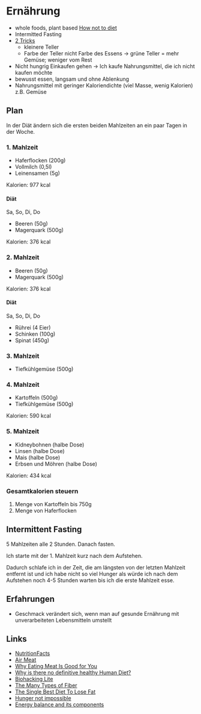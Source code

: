 # Ernährung

- whole foods, plant based [How not to diet](https://www.goodreads.com/book/show/43252570-how-not-to-diet)
- Intermitted Fasting
- [2 Tricks](https://jamesclear.com/feeling-fat)
    + kleinere Teller
    + Farbe der Teller nicht Farbe des Essens -> grüne Teller = mehr Gemüse; weniger vom Rest
- Nicht hungrig Einkaufen gehen -> Ich kaufe Nahrungsmittel, die ich nicht kaufen möchte
- bewusst essen, langsam und ohne Ablenkung
- Nahrungsmittel mit geringer Kaloriendichte (viel Masse, wenig Kalorien) z.B. Gemüse

## Plan

In der Diät ändern sich die ersten beiden Mahlzeiten an ein paar Tagen in der Woche.

### 1. Mahlzeit

- Haferflocken (200g)
- Vollmilch (0,5l)
- Leinensamen (5g)

Kalorien: 977 kcal

#### Diät

Sa, So, Di, Do

- Beeren (50g)
- Magerquark (500g)

Kalorien: 376 kcal

### 2. Mahlzeit

- Beeren (50g)
- Magerquark (500g)

Kalorien: 376 kcal

#### Diät

Sa, So, Di, Do

- Rührei (4 Eier)
- Schinken (100g)
- Spinat (450g)

### 3. Mahlzeit

- Tiefkühlgemüse (500g)

### 4. Mahlzeit

- Kartoffeln (500g)
- Tiefkühlgemüse (500g)

Kalorien: 590 kcal

### 5. Mahlzeit

- Kidneybohnen (halbe Dose)
- Linsen (halbe Dose)
- Mais (halbe Dose)
- Erbsen und Möhren (halbe Dose)

Kalorien: 434 kcal

### Gesamtkalorien steuern

1. Menge von Kartoffeln bis 750g
2. Menge von Haferflocken

## Intermittent Fasting

5 Mahlzeiten alle 2 Stunden. Danach fasten. 

Ich starte mit der 1. Mahlzeit kurz nach dem Aufstehen.  

Dadurch schlafe ich in der Zeit, die am längsten von der letzten Mahlzeit entfernt ist und ich habe nicht so viel Hunger als würde ich nach dem Aufstehen noch 4-5 Stunden warten bis ich die erste Mahlzeit esse.  

## Erfahrungen

- Geschmack verändert sich, wenn man auf gesunde Ernährung mit unverarbeiteten Lebensmitteln umstellt

## Links

- [NutritionFacts](https://nutritionfacts.org/)
- [Air Meat](https://www.businessinsider.de/international/air-meat-alternative-startup-nasa-2019-11/?r=US&IR=T)
- [Why Eating Meat Is Good for You](https://chriskresser.com/why-eating-meat-is-good-for-you/)
- [Why is there no definitive healthy Human Diet?](https://www.reddit.com/r/nutrition/comments/h7jxvp/why_is_there_no_definitive_healthy_human_diet/fulo6b0/?utm_source=share&utm_medium=web2x)
- [Biohacking Lite](https://karpathy.github.io/2020/06/11/biohacking-lite/)
- [The Many Types of Fiber](https://chriskresser.com/types-of-dietary-fiber/)
- [The Single Best Diet To Lose Fat](https://www.youtube.com/watch?v=viYVoULXFgo&feature=share)
- [Hunger not impossible](https://www.notimpossible.com/projects/hunger-not-impossible)
- [Energy balance and its components](https://www.ncbi.nlm.nih.gov/pmc/articles/PMC3302369/pdf/ajcn9540989.pdf)
